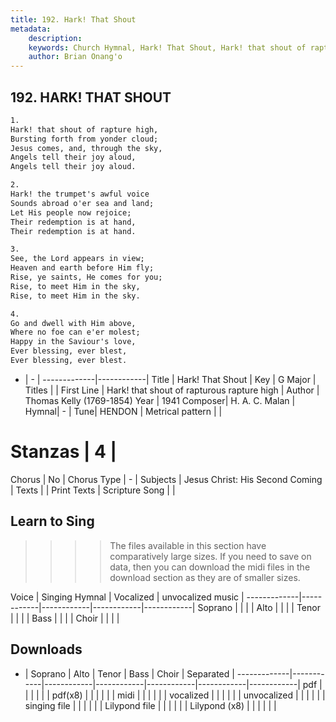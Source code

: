 ```yaml
---
title: 192. Hark! That Shout
metadata:
    description: 
    keywords: Church Hymnal, Hark! That Shout, Hark! that shout of rapturous rapture high, 
    author: Brian Onang'o
---
```



## 192. HARK! THAT SHOUT

```txt
1.
Hark! that shout of rapture high, 
Bursting forth from yonder cloud; 
Jesus comes, and, through the sky, 
Angels tell their joy aloud, 
Angels tell their joy aloud. 

2.
Hark! the trumpet's awful voice 
Sounds abroad o'er sea and land; 
Let His people now rejoice; 
Their redemption is at hand, 
Their redemption is at hand. 

3.
See, the Lord appears in view; 
Heaven and earth before Him fly; 
Rise, ye saints, He comes for you; 
Rise, to meet Him in the sky, 
Rise, to meet Him in the sky. 

4.
Go and dwell with Him above, 
Where no foe can e'er molest; 
Happy in the Saviour's love, 
Ever blessing, ever blest, 
Ever blessing, ever blest.

```

- |   -  |
-------------|------------|
Title | Hark! That Shout |
Key | G Major |
Titles |  |
First Line | Hark! that shout of rapturous rapture high |
Author | Thomas Kelly (1769-1854)
Year | 1941
Composer| H. A. C. Malan |
Hymnal|  - |
Tune| HENDON |
Metrical pattern | |
# Stanzas | 4 |
Chorus | No |
Chorus Type | - |
Subjects | Jesus Christ: His Second Coming |
Texts |  |
Print Texts | 
Scripture Song |  |
  
## Learn to Sing

>>>> The files available in this section have comparatively large sizes. If you need to save on data, then you can download the midi files in the download section as they are of smaller sizes.

Voice |  Singing Hymnal | Vocalized | unvocalized music |
-------------|------------|------------|------------|------------|
Soprano | | | |
Alto | | | |
Tenor | | | |
Bass | | | |
Choir | | | |

## Downloads

- |  Soprano | Alto | Tenor | Bass | Choir | Separated |
-------------|------------|------------|------------|------------|------------|------------|
pdf | | | | | |
pdf(x8) | | | | | |
midi | | | | | |
vocalized | | | | | |
unvocalized | | | | | |
singing file | | | | | |
Lilypond file | | | | | |
Lilypond (x8) | | | | | |
  